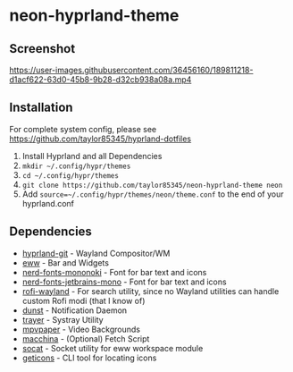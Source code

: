# neon-hyprland-theme

## Screenshot

https://user-images.githubusercontent.com/36456160/189811218-d1acf622-63d0-45b8-9b28-d32cb938a08a.mp4

## Installation
For complete system config, please see https://github.com/taylor85345/hyprland-dotfiles

1. Install Hyprland and all Dependencies
2. `mkdir ~/.config/hypr/themes`
3. `cd ~/.config/hypr/themes`
4. `git clone https://github.com/taylor85345/neon-hyprland-theme neon`
5. Add `source=~/.config/hypr/themes/neon/theme.conf` to the end of your hyprland.conf

## Dependencies

- [hyprland-git](https://github.com/vaxerski/hyprland) - Wayland Compositor/WM
- [eww](https://github.com/elkowar/eww) - Bar and Widgets
- [nerd-fonts-mononoki](https://github.com/ryanoasis/nerd-fonts/tree/master/patched-fonts/Mononoki) - Font for bar text and icons
- [nerd-fonts-jetbrains-mono](https://github.com/ryanoasis/nerd-fonts/blob/master/patched-fonts/JetBrainsMono/) - Font for bar text and icons
- [rofi-wayland](https://github.com/lbonn/rofi) - For search utility, since no Wayland utilities can handle custom Rofi modi (that I know of)
- [dunst](https://github.com/dunst-project/dunst) - Notification Daemon
- [trayer](https://github.com/sargon/trayer-srg) - Systray Utility
- [mpvpaper](https://github.com/GhostNaN/mpvpaper) - Video Backgrounds
- [macchina](https://github.com/Macchina-CLI/macchina) - (Optional) Fetch Script
- [socat](http://www.dest-unreach.org/socat/) - Socket utility for eww workspace module
- [geticons](https://git.sr.ht/~zethra/geticons) - CLI tool for locating icons
